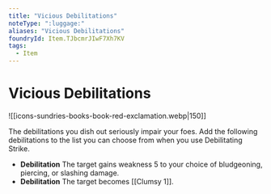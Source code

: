 ```yaml
---
title: "Vicious Debilitations"
noteType: ":luggage:"
aliases: "Vicious Debilitations"
foundryId: Item.TJbcmrJIwF7Xh7KV
tags:
  - Item
---
```


# Vicious Debilitations
![[icons-sundries-books-book-red-exclamation.webp|150]]

The debilitations you dish out seriously impair your foes. Add the following debilitations to the list you can choose from when you use Debilitating Strike.

*   **Debilitation** The target gains weakness 5 to your choice of bludgeoning, piercing, or slashing damage. 
*   **Debilitation** The target becomes [[Clumsy 1]].

